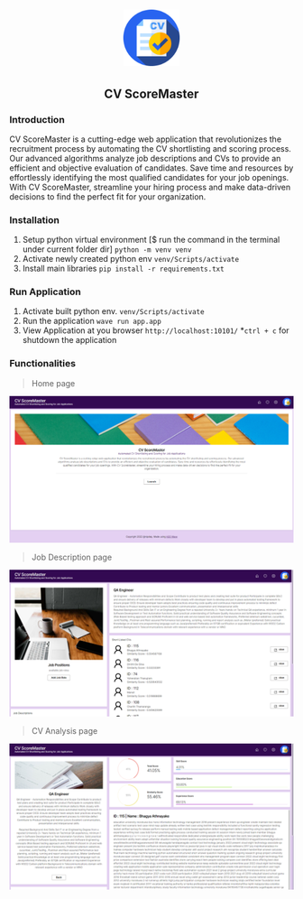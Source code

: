 <h1 align='center'>
    <img src='static/logo.png' width="100" />
    
</h1>
<h2 align='center'> CV ScoreMaster </h2>

### Introduction
CV ScoreMaster is a cutting-edge web application that revolutionizes the recruitment process by automating the CV shortlisting and scoring process. Our advanced algorithms analyze job descriptions and CVs to provide an efficient and objective evaluation of candidates. Save time and resources by effortlessly identifying the most qualified candidates for your job openings. With CV ScoreMaster, streamline your hiring process and make data-driven decisions to find the perfect fit for your organization.

### Installation 
1. Setup python virtual environment [$ run the command in the terminal under current folder dir]
   `python -m venv venv`
2. Activate newly created python env
   `venv/Scripts/activate`
3. Install main libraries
   `pip install -r requirements.txt`

### Run Application 
1. Activate built python env.
   `venv/Scripts/activate`
2. Run the application 
   `wave run app.app`
3. View Application at you browser
   `http://localhost:10101/`
*`ctrl + c` for shutdown the application

### Functionalities  

> Home page
<img src='/images/homepage.png' />

> Job Description page
<img src='/images/jd_page.png' />

> CV Analysis page
<img src='/images/cv_page.png' />